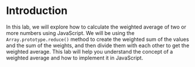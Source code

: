 # Introduction

In this lab, we will explore how to calculate the weighted average of two or more numbers using JavaScript. We will be using the `Array.prototype.reduce()` method to create the weighted sum of the values and the sum of the weights, and then divide them with each other to get the weighted average. This lab will help you understand the concept of a weighted average and how to implement it in JavaScript.
